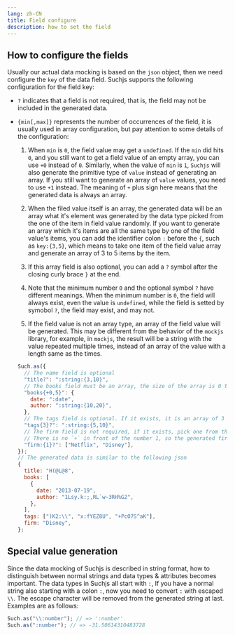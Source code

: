 ```yaml
---
lang: zh-CN
title: Field configure
description: how to set the field
---
```


## How to configure the fields

Usually our actual data mocking is based on the `json` object, then we need configure the `key` of the data field. Suchjs supports the following configuration for the field key:

- `?` indicates that a field is not required, that is, the field may not be included in the generated data.

- `{min[,max]}` represents the number of occurrences of the field, it is usually used in array configuration, but pay attention to some details of the configuration:

  1. When `min` is `0`, the field value may get a `undefined`. If the `min` did hits `0`, and you still want to get a field value of an empty array, you can use `+0` instead of `0`. Similarly, when the value of `min` is `1`, `Suchjs` will also generate the primitive type of `value` instead of generating an array. If you still want to generate an array of `value` values, you need to use `+1` instead. The meaning of `+` plus sign here means that the generated data is always an array.

  2. When the filed value itself is an array, the generated data will be an array what it's element was generated by the data type picked from the one of the item in field value randomly. If you want to generate an array which it's items are all the same type by one of the field value's items, you can add the identifier colon `:` before the `{`, such as `key:{3,5}`, which means to take one item of the field value array and generate an array of 3 to 5 items by the item.

  3. If this array field is also optional, you can add a `?` symbol after the closing curly brace `}` at the end.

  4. Note that the minimum number `0` and the optional symbol `?` have different meanings. When the minimum number is `0`, the field will always exist, even the value is `undefined`, while the field is setted by symobol `?`, the field may exist, and may not.

  5. If the field value is not an array type, an array of the field value will be generated. This may be different from the behavior of the `mockjs` library, for example, in `mockjs`, the result will be a string with the value repeated multiple times, instead of an array of the value with a length same as the times.

  ```javascript
  Such.as({
    // The name field is optional
    "title?": ":string:{3,10}",
    // The books field must be an array, the size of the array is 0 to 5
    "books{+0,5}": {
      date: ":date",
      author: ":string:{10,20}",
    },
    // The tags field is optional. If it exists, it is an array of 3 strings
    "tags{3}?": ":string:{5,10}",
    // The firm field is not required, if it exists, pick one from the array value
    // There is no `+` in front of the number 1, so the generated firm field data is a string
    "firm:{1}?": ["Netflix", "Disney"],
  });
  // The generated data is similar to the following json
  {
    title: "H(@L@8",
    books: [
      {
        date: "2013-07-19",
        author: "1Lsy.k:;,RL`w~3RH%G2",
      },
    ],
    tags: [")K2:\\", "x:fYEZ8U", "+PcO7S^aK"],
    firm: "Disney",
  };
  ```

## Special value generation

Since the data mocking of Suchjs is described in string format, how to distinguish between normal strings and data types & attributes becomes important. The data types in Suchjs all start with `:`, If you have a normal string also starting with a colon `:`, now you need to convert `:` with escaped `\\`. The escape character will be removed from the generated string at last. Examples are as follows:

```javascript
Such.as("\\:number"); // => ':number'
Such.as(":number"); // => -31.50614310483728
```
